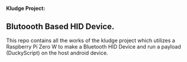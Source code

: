#### Kludge Project:
## Blutoooth Based HID Device.

This repo contains all the works of the kludge project which utilizes a Raspberry Pi Zero W to make a Bluetooth HID Device and run a payload (DuckyScript) on the host android device.
